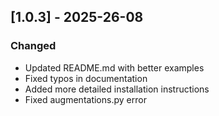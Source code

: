 ## [1.0.3] - 2025-26-08

### Changed
- Updated README.md with better examples
- Fixed typos in documentation
- Added more detailed installation instructions
- Fixed augmentations.py error
